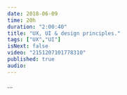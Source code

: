 ```yaml
---
date: 2018-06-09
time: 20h
duration: "2:00:40"
title: "UX, UI & design principles."
tags: ["UX","UI"]
isNext: false
video: "2151207101778310"
published: true
audio:
---
```


[//]: # "Check this github issue on How to add Episode Notes  https://github.com/DevC-Casa/geeksblabla.com/issues/23 "

...
